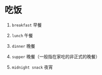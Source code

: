 # 吃饭

1. `breakfast` 早餐

2. `lunch` 午餐

3. `dinner` 晚餐

4. `supper` 晚餐（一般指在家吃的非正式的晚餐）

5. `midnight snack` 夜宵

